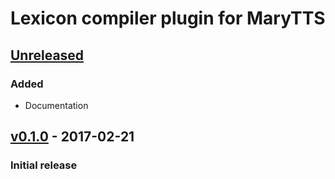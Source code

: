 Lexicon compiler plugin for MaryTTS
===================================

[Unreleased]
------------

### Added
- Documentation

[v0.1.0] - 2017-02-21
---------------------

### Initial release

[Unreleased]: https://github.com/marytts/gradle-marytts-lexicon-compiler-plugin/compare/v0.1.0...HEAD
[v0.1.0]: https://github.com/marytts/gradle-marytts-lexicon-compiler-plugin/tree/v0.1.0
